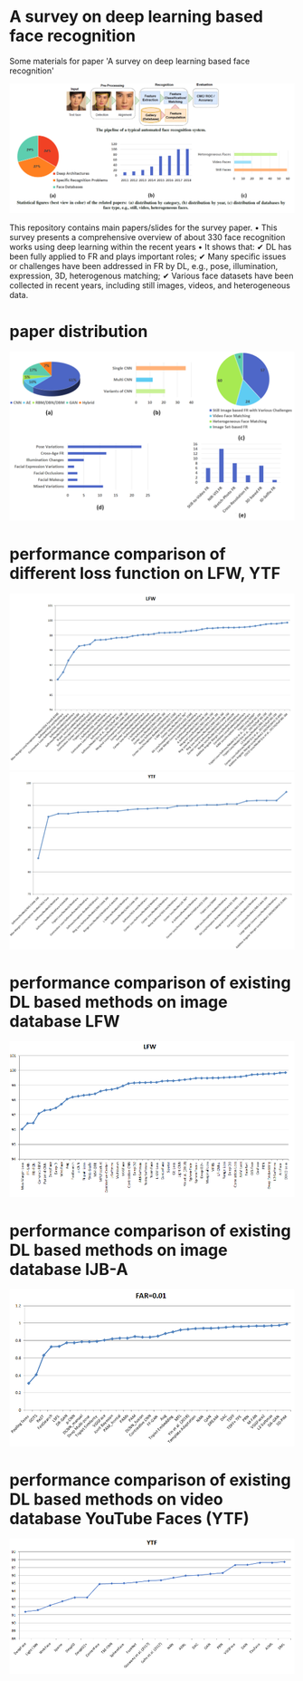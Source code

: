 # A survey on deep learning based face recognition
Some materials for paper 'A survey on deep learning based face recognition'

![arch](png/abstract.png)

This repository contains main papers/slides for the survey paper.
• This survey presents a comprehensive overview of about 330 face recognition works using deep learning within the recent years
• It shows that:
✔ DL has been fully applied to FR and plays important roles;
✔ Many specific issues or challenges have been addressed in FR by DL, e.g., pose, illumination, expression, 3D, heterogenous
matching;
✔ Various face datasets have been collected in recent years, including still images, videos, and heterogeneous data.


# paper distribution

![arch](png/distribution.png)


# performance comparison of different loss function on LFW, YTF

![arch](png/loss_lfw.png)
![arch](png/loss_YTF.png)

# performance comparison of existing DL based methods on image database LFW
![arch](png/lfw.png)

# performance comparison of existing DL based methods on image database IJB-A
![arch](png/ijba_far=0.01.png)

# performance comparison of existing DL based methods on video database YouTube Faces (YTF)
![arch](png/YTF.png)

